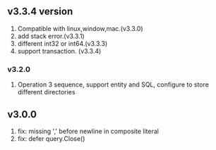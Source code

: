 
## v3.3.4 version
1. Compatible with linux,window,mac.(v3.3.0)
1. add stack error.(v3.3.1)
1. different int32 or int64.(v3.3.3)
1. support transaction. (v3.3.4)

### v3.2.0
1. Operation 3 sequence, support entity and SQL, configure to store different directories

## v3.0.0
1. fix: missing ',' before newline in composite literal
1. fix: defer query.Close()